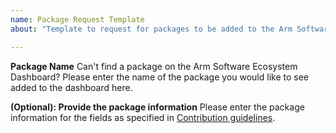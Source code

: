 ```yaml
---
name: Package Request Template
about: "Template to request for packages to be added to the Arm Software Ecosystem Dashboard"

---
```


**Package Name**
 Can't find a package on the Arm Software Ecosystem Dashboard? Please enter the name of the package you would like to see added to the dashboard here. 

**(Optional): Provide the package information**
Please enter the package information for the fields as specified in [Contribution guidelines](/contrib.md).
